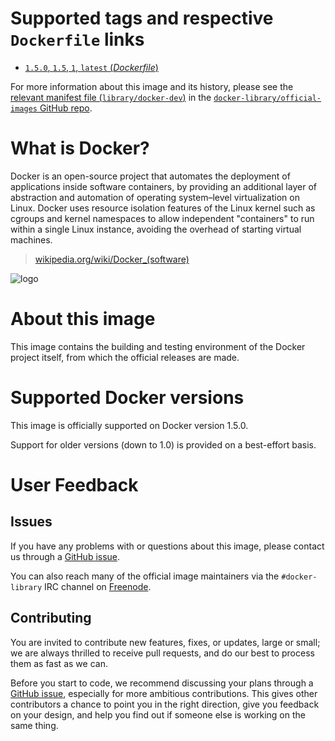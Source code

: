 # Supported tags and respective `Dockerfile` links

-	[`1.5.0`, `1.5`, `1`, `latest` (*Dockerfile*)](https://github.com/docker/docker/blob/v1.5.0/Dockerfile)

For more information about this image and its history, please see the [relevant manifest file (`library/docker-dev`)](https://github.com/docker-library/official-images/blob/master/library/docker-dev) in the [`docker-library/official-images` GitHub repo](https://github.com/docker-library/official-images).

# What is Docker?

Docker is an open-source project that automates the deployment of applications inside software containers, by providing an additional layer of abstraction and automation of operating system–level virtualization on Linux. Docker uses resource isolation features of the Linux kernel such as cgroups and kernel namespaces to allow independent "containers" to run within a single Linux instance, avoiding the overhead of starting virtual machines.

> [wikipedia.org/wiki/Docker_(software)](https://en.wikipedia.org/wiki/Docker_%28software%29)

![logo](https://raw.githubusercontent.com/docker-library/docs/master/docker-dev/logo.png)

# About this image

This image contains the building and testing environment of the Docker project itself, from which the official releases are made.

# Supported Docker versions

This image is officially supported on Docker version 1.5.0.

Support for older versions (down to 1.0) is provided on a best-effort basis.

# User Feedback

## Issues

If you have any problems with or questions about this image, please contact us through a [GitHub issue](https://github.com/docker/docker/issues).

You can also reach many of the official image maintainers via the `#docker-library` IRC channel on [Freenode](https://freenode.net).

## Contributing

You are invited to contribute new features, fixes, or updates, large or small; we are always thrilled to receive pull requests, and do our best to process them as fast as we can.

Before you start to code, we recommend discussing your plans through a [GitHub issue](https://github.com/docker/docker/issues), especially for more ambitious contributions. This gives other contributors a chance to point you in the right direction, give you feedback on your design, and help you find out if someone else is working on the same thing.
